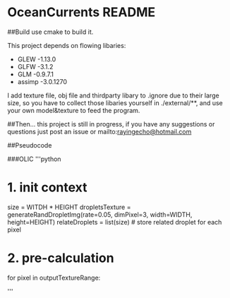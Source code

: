 ﻿# OceanCurrents README

##Build
use cmake to build it.

This project depends on flowing libaries:

- GLEW -1.13.0
- GLFW -3.1.2
- GLM -0.9.7.1
- assimp -3.0.1270

I add texture file, obj file and thirdparty libary to .ignore due to their large size, so you have to collect those libaries yourself in ./external/**, and use your own model&texture to feed the program.

##Then...
this project is still in progress, if you have any suggestions or questions
just post an issue or mailto:rayingecho@hotmail.com

##Pseudocode

###OLIC
'''python
# 1. init context
size = WITDH * HEIGHT 
dropletsTexture = generateRandDropletImg(rate=0.05, dimPixel=3, width=WIDTH, height=HEIGHT)
relateDroplets = list(size)  		# store related droplet for each pixel

# 2. pre-calculation
for pixel in outputTextureRange:
	


'''




